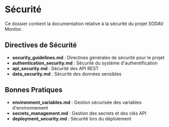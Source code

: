 # Sécurité

Ce dossier contient la documentation relative à la sécurité du projet SODAV Monitor.

## Directives de Sécurité

- **security_guidelines.md** : Directives générales de sécurité pour le projet
- **authentication_security.md** : Sécurité du système d'authentification
- **api_security.md** : Sécurité des API REST
- **data_security.md** : Sécurité des données sensibles

## Bonnes Pratiques

- **environment_variables.md** : Gestion sécurisée des variables d'environnement
- **secrets_management.md** : Gestion des secrets et des clés API
- **deployment_security.md** : Sécurité lors du déploiement 